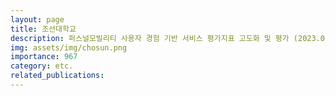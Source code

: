 ```yaml
---
layout: page
title: 조선대학교
description: 퍼스널모빌리티 사용자 경험 기반 서비스 평가지표 고도화 및 평가 (2023.08 ~ 2023.11)
img: assets/img/chosun.png
importance: 967
category: etc.
related_publications:
---
```


